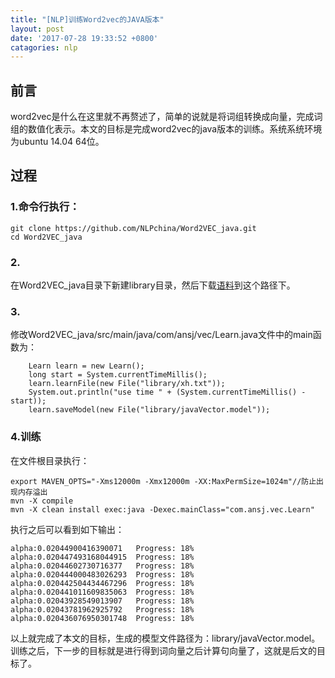 ```yaml
---
title: "[NLP]训练Word2vec的JAVA版本"
layout: post
date: '2017-07-28 19:33:52 +0800'
catagories: nlp
---
```


## 前言
word2vec是什么在这里就不再赘述了，简单的说就是将词组转换成向量，完成词组的数值化表示。本文的目标是完成word2vec的java版本的训练。系统系统环境为ubuntu 14.04 64位。

## 过程

### 1.命令行执行：
```
git clone https://github.com/NLPchina/Word2VEC_java.git
cd Word2VEC_java
```
### 2.
在Word2VEC_java目录下新建library目录，然后下载[语料](https://pan.baidu.com/s/1eSxIVwm)到这个路径下。
### 3.
修改Word2VEC_java/src/main/java/com/ansj/vec/Learn.java文件中的main函数为：
```
    Learn learn = new Learn();
    long start = System.currentTimeMillis();
    learn.learnFile(new File("library/xh.txt"));
    System.out.println("use time " + (System.currentTimeMillis() - start));
    learn.saveModel(new File("library/javaVector.model"));
```
### 4.训练
在文件根目录执行：
```
export MAVEN_OPTS="-Xms12000m -Xmx12000m -XX:MaxPermSize=1024m"//防止出现内存溢出
mvn -X compile
mvn -X clean install exec:java -Dexec.mainClass="com.ansj.vec.Learn"
```
执行之后可以看到如下输出：
```
alpha:0.02044900416390071	Progress: 18%
alpha:0.020447493168044915	Progress: 18%
alpha:0.02044602730716377	Progress: 18%
alpha:0.020444000483026293	Progress: 18%
alpha:0.020442504434467296	Progress: 18%
alpha:0.020441011609835063	Progress: 18%
alpha:0.02043928549013907	Progress: 18%
alpha:0.02043781962925792	Progress: 18%
alpha:0.020436076950301748	Progress: 18%
```
以上就完成了本文的目标，生成的模型文件路径为：library/javaVector.model。
训练之后，下一步的目标就是进行得到词向量之后计算句向量了，这就是后文的目标了。